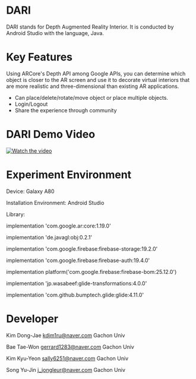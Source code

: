 # DARI

DARI stands for Depth Augmented Reality Interior. It is conducted by Android Studio with the language, Java. 

# Key Features

Using ARCore's Depth API among Google APIs, you can determine which object is closer to the AR screen and use it to decorate virtual interiors that are more realistic and three-dimensional than existing AR applications. 

- Can place/delete/rotate/move object or place multiple objects.
- Login/Logout
- Share the experience through community

# DARI Demo Video

[![Watch the video](https://user-images.githubusercontent.com/64020092/99770311-fc930580-2b4a-11eb-9efe-bf692e6541bb.jpeg)](https://www.youtube.com/watch?v=qpOKgAsk5Tw&feature=youtu.be)

# Experiment Environment

Device: Galaxy A80

Installation Environment: Android Studio

Library:

implementation 'com.google.ar:core:1.19.0'

implementation 'de.javagl:obj:0.2.1'

implementation 'com.google.firebase:firebase-storage:19.2.0'

implementation 'com.google.firebase:firebase-auth:19.4.0'

implementation platform('com.google.firebase:firebase-bom:25.12.0')

implementation 'jp.wasabeef:glide-transformations:4.0.0'

implementation 'com.github.bumptech.glide:glide:4.11.0'
# Developer
Kim Dong-Jae
kdjm1ru@naver.com
Gachon Univ

Bae Tae-Won
gerrard1283@naver.com
Gachon Univ

Kim Kyu-Yeon
sally6251@naver.com
Gachon Univ

Song Yu-Jin
j_jongleur@naver.com
Gachon Univ
